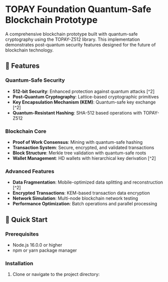 # TOPAY Foundation Quantum-Safe Blockchain Prototype

A comprehensive blockchain prototype built with quantum-safe cryptography using the TOPAY-Z512 library. This implementation demonstrates post-quantum security features designed for the future of blockchain technology.

## 🌟 Features

### Quantum-Safe Security

- **512-bit Security**: Enhanced protection against quantum attacks [^2]
- **Post-Quantum Cryptography**: Lattice-based cryptographic primitives
- **Key Encapsulation Mechanism (KEM)**: Quantum-safe key exchange [^2]
- **Quantum-Resistant Hashing**: SHA-512 based operations with TOPAY-Z512

### Blockchain Core

- **Proof of Work Consensus**: Mining with quantum-safe hashing
- **Transaction System**: Secure, encrypted, and validated transactions
- **Block Structure**: Merkle tree validation with quantum-safe roots
- **Wallet Management**: HD wallets with hierarchical key derivation [^2]

### Advanced Features

- **Data Fragmentation**: Mobile-optimized data splitting and reconstruction [^2]
- **Encrypted Transactions**: KEM-based transaction data encryption
- **Network Simulation**: Multi-node blockchain network testing
- **Performance Optimization**: Batch operations and parallel processing

## 🚀 Quick Start

### Prerequisites

- Node.js 16.0.0 or higher
- npm or yarn package manager

### Installation

1. Clone or navigate to the project directory:

